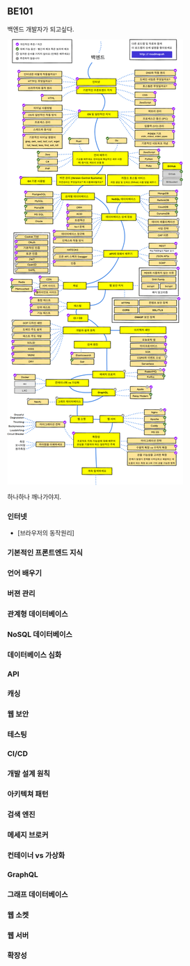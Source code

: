 ## BE101

백엔드 개발자가 되고싶다.

![백엔드개발자로드맵](./statics/images/be101.png)

하나하나 깨나가야지.

### 인터넷

- [브라우저의 동작원리]

### 기본적인 프론트엔드 지식
### 언어 배우기
### 버젼 관리
### 관계형 데이터베이스
### NoSQL 데이터베이스
### 데이터베이스 심화
### API
### 캐싱
### 웹 보안
### 테스팅
### CI/CD
### 개발 설계 원칙
### 아키텍쳐 패턴
### 검색 엔진
### 메세지 브로커
### 컨테이너 vs 가상화
### GraphQL
### 그래프 데이터베이스
### 웹 소켓
### 웹 서버
### 확장성
